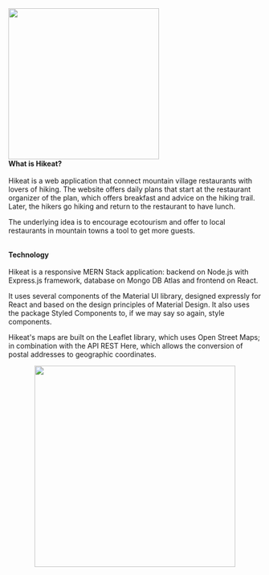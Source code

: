 <img width="300" height="auto" src="https://github.com/ihcuesta/hike/blob/master/client/public/Hikeat.svg" />

<br/>
<b>What is Hikeat?</b>
<br/><br/>
Hikeat is a web application that connect mountain village restaurants with lovers of hiking. The website offers daily plans that start at the restaurant organizer of the plan, which offers breakfast and advice on the hiking trail. Later, the hikers go hiking and return to the restaurant to have lunch.

The underlying idea is to encourage ecotourism and offer to local restaurants in mountain towns a tool to get more guests.

<br/>
<b>Technology</b>
<br/><br/>
Hikeat is a responsive MERN Stack application: backend on Node.js with Express.js framework, database on Mongo DB Atlas and frontend on React.

It uses several components of the Material UI library, designed expressly for React and based on the design principles of Material Design. It also uses the package Styled Components to, if we may say so again, style components.

Hikeat's maps are built on the Leaflet library, which uses Open Street Maps; in combination with the API REST Here, which allows the conversion of postal addresses to geographic coordinates.

<img width="400" height="auto" style="margin: auto; display: block;" src="https://github.com/ihcuesta/hike/blob/master/client/public/mern-img.png"/>


